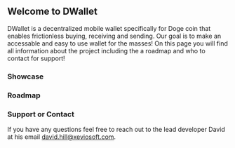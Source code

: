 ## Welcome to DWallet

DWallet is a decentralized mobile wallet specifically for Doge coin that enables frictionless buying, receiving and sending. Our goal is to make an accessable and easy to use wallet for the masses! On this page you will find all information about the project including the a roadmap and who to contact for support!

 
### Showcase


### Roadmap



### Support or Contact
If you have any questions feel free to reach out to the lead developer David at his email david.hill@xeviosoft.com.
